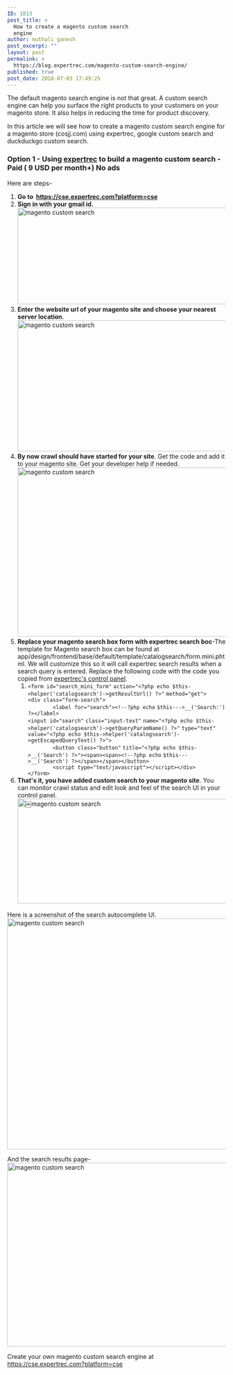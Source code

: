 ```yaml
---
ID: 1813
post_title: >
  How to create a magento custom search
  engine
author: muthali ganesh
post_excerpt: ""
layout: post
permalink: >
  https://blog.expertrec.com/magento-custom-search-engine/
published: true
post_date: 2018-07-03 17:49:25
---
```

The default magento search engine is not that great. A custom search engine can help you surface the right products to your customers on your magento store. It also helps in reducing the time for product discovery.

In this article we will see how to create a magento custom search engine for a magento store (cosjj.com) using expertrec, google custom search and duckduckgo custom search.
<h3><strong>Option 1 - Using <a href="https://cse.expertrec.com?platform=cse" target="_blank" rel="noopener">expertrec</a> to build a magento custom search - Paid ( 9 USD per month+) No ads</strong></h3>
Here are steps-
<ol>
 	<li><strong>Go to  <a href="https://cse.expertrec.com?platform=cse" target="_blank" rel="noopener">https://cse.expertrec.com?platform=cse</a> </strong></li>
 	<li><strong>Sign in with your gmail id.</strong><img src="https://blog.expertrec.com/wp-content/uploads/2018/07/mixmax1-1.png" alt="magento custom search" width="566" height="222" class="wp-image-1815 aligncenter" /></li>
 	<li><strong>Enter the website url of your magento site</strong> <strong>and choose your nearest server location</strong>.<img src="https://blog.expertrec.com/wp-content/uploads/2018/07/mixmax2-1.png" alt="magento custom search" width="565" height="301" class="aligncenter wp-image-1816" /></li>
 	<li><strong>By now crawl should have started for your site</strong>. Get the code and add it to your magento site. Get your developer help if needed. <img src="https://blog.expertrec.com/wp-content/uploads/2018/07/magento-custom-search-code.png" alt="magento custom search " width="520" height="389" class="aligncenter wp-image-1823" /></li>
 	<li><strong>Replace your magento search box form with expertrec search boc</strong>-<span>The template for Magento search box can be found at app/design/frontend/base/default/template/catalogsearch/form.mini.phtml. We will customize this so it will call expertrec search results when a search query is entered. Replace the following code with the code you copied from <a href="https://cse.expertrec.com?platform=cse" target="_blank" rel="noopener">expertrec's control panel</a>. </span>
<ol>
 	<li>
<div class="line number1 index0 alt2"><code class="php plain">&lt;form id=</code><code class="php string">"search_mini_form"</code> <code class="php plain">action=</code><code class="php string">"&lt;?php echo $this-&gt;helper('catalogsearch')-&gt;getResultUrl() ?&gt;"</code> <code class="php plain">method=</code><code class="php string">"get"</code><code class="php plain">&gt;</code></div>
<div class="line number2 index1 alt1"><code class="php plain">&lt;div<span> </span></code><code class="php keyword">class</code><code class="php plain">=</code><code class="php string">"form-search"</code><code class="php plain">&gt;</code></div>
<div class="line number3 index2 alt2"><code class="php spaces">        </code><code class="php plain">&lt;label<span> </span></code><code class="php keyword">for</code><code class="php plain">=</code><code class="php string">"search"</code><code class="php plain">&gt;&lt;!--?php<span> </span></code><code class="php functions">echo</code> <code class="php variable">$this</code><code class="php plain">---&gt;__(</code><code class="php string">'Search:'</code><code class="php plain">) ?&gt;&lt;/label&gt;</code></div>
<div class="line number4 index3 alt1"><code class="php plain">&lt;input id=</code><code class="php string">"search"</code> <code class="php keyword">class</code><code class="php plain">=</code><code class="php string">"input-text"</code> <code class="php plain">name=</code><code class="php string">"&lt;?php echo $this-&gt;helper('catalogsearch')-&gt;getQueryParamName() ?&gt;"</code> <code class="php plain">type=</code><code class="php string">"text"</code> <code class="php plain">value=</code><code class="php string">"&lt;?php echo $this-&gt;helper('catalogsearch')-&gt;getEscapedQueryText() ?&gt;"</code><code class="php plain">&gt;</code></div>
<div class="line number5 index4 alt2"><code class="php spaces">        </code><code class="php plain">&lt;button<span> </span></code><code class="php keyword">class</code><code class="php plain">=</code><code class="php string">"button"</code> <code class="php plain">title=</code><code class="php string">"&lt;?php echo $this-&gt;__('Search') ?&gt;"</code><code class="php plain">&gt;&lt;span&gt;&lt;span&gt;&lt;!--?php<span> </span></code><code class="php functions">echo</code> <code class="php variable">$this</code><code class="php plain">---&gt;__(</code><code class="php string">'Search'</code><code class="php plain">) ?&gt;&lt;/span&gt;&lt;/span&gt;&lt;/button&gt;</code></div>
<div class="line number6 index5 alt1"></div>
<div class="line number7 index6 alt2"><code class="php spaces">        </code><code class="php plain">&lt;script type=</code><code class="php string">"text/javascript"</code><code class="php plain">&gt;&lt;/script&gt;&lt;/div&gt;</code></div>
<div class="line number8 index7 alt1"><code class="php plain">&lt;/form&gt;</code></div></li>
</ol>
</li>
 	<li><strong>That's it, you have added custom search to your magento site</strong>. You can monitor crawl status and edit look and feel of the search UI in your control panel.<img src="https://blog.expertrec.com/wp-content/uploads/2018/07/mixmax-dashboard.png" alt="￼magento custom search" width="594" height="241" class="aligncenter wp-image-1819" /></li>
</ol>
Here is a screenshot of the search autocomplete UI.<img src="https://blog.expertrec.com/wp-content/uploads/2018/07/avengers-1.png" alt="magento custom search" width="592" height="531" class="aligncenter wp-image-1818 size-full" />

And the search results page-<img src="https://blog.expertrec.com/wp-content/uploads/2018/07/avengers-listing.png" alt="magento custom search" width="601" height="423" class="aligncenter wp-image-1820" />

Create your own magento custom search engine at <a href="https://cse.expertrec.com?platform=cse" target="_blank" rel="noopener">https://cse.expertrec.com?platform=cse</a>